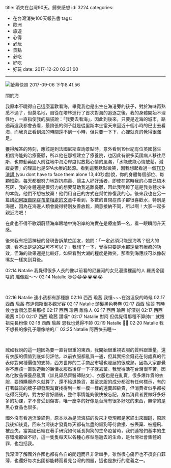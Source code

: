 title: 消失在台灣90天。歸來感想
id: 3224
categories:
  - 在台灣消失100天報告書
tags:
  - 歐洲
  - 旅遊
  - 心得
  - 必玩
  - 景點
  - 必吃
  - 好吃
  - 好玩
date: 2017-12-20 02:31:00
---
![螢幕快照 2017-09-06 下午8.41.56](https://crazynatalie.files.wordpress.com/2017/09/e89ea2e5b995e5bfabe785a7-2017-09-06-e4b88be58d888-41-56.png)


關於海

我原本不曉得自己這麼喜歡看海，畢竟我也是出生在海港旁的孩子，對於海味再熟悉不過了，但莫名地，自從在塔林進行了首次對海的追逐之後，我的身體開始不理性地，一直指使我的腦袋說：「我要去看海」，因此到後來，只要是近海的城市，路途再遠我都會去看，最誇張的例子就是從里斯本坐當天來回近十個小時的巴士去看海，而我真正看到海的時間還不到一小時，但只要一下下，心裡就真的覺得很滿足。

獲得解答的時刻，應該是到法國尼斯查詢景點時，意外看到19世紀有位英國醫生相信海能夠治療憂鬱，所以他在那裡建立了療養院，也因此有很多英國病人移往尼斯，也帶動英國人前往地中海沿岸度假放鬆心情的風潮，「水能使能心情放鬆，減緩憂鬱」的理論也是SPA水療的起源。看到這我默默微笑，因我想起看過一個[TED演講](https://tw.voicetube.com/videos/8236?ref=speech)[ ](https://tw.voicetube.com/videos/8236?ref=speech)(you dont have to face them alone 13;40秒處)說，你的身體每個部位、每顆細胞，每天都很努力地對抗病毒、讓主人好好活者，即使在當時我的心靈已槁木死灰，我的身體還是很努力的想要幫助我逃離憂鬱，因此我明瞭了這是我身體求生的本能，他們不想被放棄！他們用自己的方式在幫忙修復我的心。後來我也在另一篇講[如何跟自閉症孩童相處的文章](https://www.theguardian.com/lifeandstyle/2017/jun/16/how-to-help-people-with-autism-just-be-nice)中看到，多數的自閉症孩子都很喜歡水，特別是海邊，因為在海邊人類會變得特別友善放鬆，願意接納不同，所以啊！大家一起多親近海吧！

在此也不得不歌頌蔚藍海岸跟地中海沿岸的海實在是療癒第一名，看一眼瞬間升天感。

後來我有把這神秘的發現告訴某位朋友，她問：「一定必須只能是海嗎？很大的湖，看不出是湖的湖可不可以？」我想了一下，覺得只要是水都還蠻有療癒的功效，但海的效果還是比較好，如果看到大湖的程度是微笑，那看到海應該可以像裂嘴女一樣笑到耳後。

02:14 Natalie 我覺得很多人長的像以前看的尼羅河的女兒漫畫裡面的人 羅馬帝國啥的 雕像臉～～
02:14 Natalie 😆😆😂😭😭😭😭

&nbsp;

02:16 Natalie 連小孩都有那種臉
02:16 西西 瑜茜 我懂~~~在泡溫泉的時候
02:17 西西 瑜茜 布達佩斯很多觀光客
02:17 Natalie 頭髮黑色卷卷
02:17 西西 瑜茜 有時候也會讚怎麼長那樣
02:17 西西 瑜茜 雕像人
02:17 西西 瑜茜 好深刻
02:17 西西 瑜茜 XDD
02:17 西西 瑜茜 讚嘆*
02:17 Natalie 對阿 但偶覺得那種不算帥ㄏ 就跟祖先長粉像
02:18 西西 瑜茜 恩我也覺得不帥
02:19 Natalie 🙌🏼
02:20 Natalie 我不想長的像孔子雕像啥的ㄏ
02:25 Natalie 阿西快去睡～

&nbsp;

誠如我說的這一趟因為要一直背很重的東西，我開始很重視衣服的質料跟重量，還有衣服的價值到底如何評估，以前衣服都亂買一通，但其實把金錢花在何處真的代表你對何種價值的支持，西方世界的二手商品市場也發展的很成熟，因為大家都覺得不應該一直製造新的廉價衣服然後穿一下子就丟棄。我覺得活在台灣很辛苦，因為化妝品保養品亂賣（詳見邱品齊醫師貼文）、衣服也是在亂賣，很多爆炸貴的衣服，要預購爆炸久就算了，還不給退換貨，甚至衣服的成分都沒有任何標示，有的打著韓貨的牌子卻發現淘寶找得到一堆一模一樣的還賣超級貴，但消費者似乎都被吃得死死的，對方好言好語後，整件事情能夠很快被忘記，身為消費者要做好多好多的功課，才不會受到傷害，唯一慶幸的好像是台灣有很多好吃的東西，無奈的是黑心食品也很多。

國外沒有看過流浪貓狗，原本以為是流浪貓的後來才發現都是家貓出來蹓躂，原諒我後知後覺，回來台灣後才發覺每天都有無盡的貓狗等待救援、被丟棄、被撞飛、被走失，當美國已經在著手研究如何延長狗狗的生命疫苗時，我們連牠們基本的生存環境都做不好，這一隻隻每天以各種心疼型態逝去的生命，是台灣社會集體的罪，也包括我。

我深深了解國外各國也都有各自的問題而且非常棘手，雖然很心痛但也不須妄自菲薄，也還好每次出國都能轉而看見台灣的問題，這也是旅行的意義之一。
